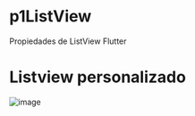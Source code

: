 # p1ListView
Propiedades de ListView Flutter

# Listview personalizado
![image](https://github.com/user-attachments/assets/2aab8832-9af9-4b57-9266-bc3cf8e09c6d)

